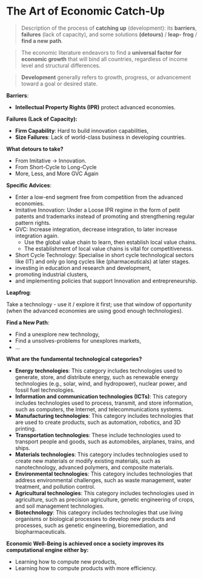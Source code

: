 # The Art of Economic Catch-Up

> Description of the process of **catching up** (development): its **barriers**, **failures** (lack of capacity), and some solutions **(detours)** / **leap- frog** / **find a new path**.

> The economic literature endeavors to find a **universal factor for economic growth** that will bind all countries, regardless of income level and structural differences.

> **Development** generally refers to growth, progress, or advancement toward a goal or desired state.

**Barriers**:
- **Intellectual Property Rights (IPR)** protect advanced economies.

**Failures (Lack of Capacity):**
- **Firm Capability**: Hard to build innovation capabilities,
- **Size Failures**: Lack of world-class business in developing countries.

**What detours to take?**
- From Imitative -> Innovation.
- From Short-Cycle to Long-Cycle
- More, Less, and More GVC Again

**Specific Advices**:
- Enter a low-end segment free from competition from the advanced economies.
- Imitative Innovation:  Under a Loose IPR regime in the form of petit patents and trademarks instead of promoting and strengthening regular pattern rights.
- GVC: Increase integration, decrease integration, to later increase integration again.
    - Use the global value chain to learn, then establish local value chains.
    - The establishment of local value chains is vital for competitiveness.
- Short Cycle Technology: Specialise in short cycle technological sectors like (IT) and only go long cycles like (pharmaceuticals) at later stages.
- investing in education and research and development,
- promoting industrial clusters,
- and implementing policies that support Innovation and entrepreneurship.


**Leapfrog**:

Take a technology - use it / explore it first; use that window of opportunity (when the advanced economies are using good enough technologies).

**Find a New Path**:

- Find a unexplore new technology,
- Find a unsolves-problems for unexplores markets,
- ...

**What are the fundamental technological categories?**
- **Energy technologies**: This category includes technologies used to generate, store, and distribute energy, such as renewable energy technologies (e.g., solar, wind, and hydropower), nuclear power, and fossil fuel technologies.
- **Information and communication technologies (ICTs)**: This category includes technologies used to process, transmit, and store information, such as computers, the Internet, and telecommunications systems.
- **Manufacturing technologies**: This category includes technologies that are used to create products, such as automation, robotics, and 3D printing.
- **Transportation technologies**: These include technologies used to transport people and goods, such as automobiles, airplanes, trains, and ships.
- **Materials technologies**: This category includes technologies used to create new materials or modify existing materials, such as nanotechnology, advanced polymers, and composite materials.
- **Environmental technologies**: This category includes technologies that address environmental challenges, such as waste management, water treatment, and pollution control.
- **Agricultural technologies**: This category includes technologies used in agriculture, such as precision agriculture, genetic engineering of crops, and soil management technologies.
- **Biotechnology**: This category includes technologies that use living organisms or biological processes to develop new products and processes, such as genetic engineering, bioremediation, and biopharmaceuticals.

**Economic Well-Being is achieved once a society improves its computational engine either by:**
- Learning how to compute new products,
- Learning how to compute products with more efficiency.